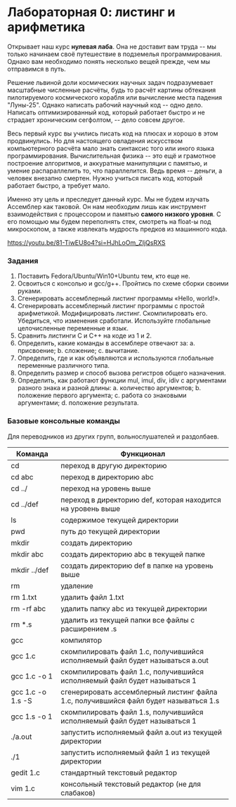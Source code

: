 # Лабораторная 0: листинг и арифметика

<!-- Goooooooood morning Vietnam!!!!!

А о чем я хочу сказать.

1. Очень кратко ввести ребят в курс -- напомнить им о его целеполагании и о том, что сильно углубляться в детали необязательно (ибо это надолго).
2. Кратко ввести в тему этой лабы. Дать основные понятия про память, процессор и компилятор.
3. Дать практические указания по работе с С и плюсами.

Открывает наш курс __нулевая лаба__. О, так это ж халява! -- подумает ещё не свыкшийся с окончанием лета раздолбай. Поспешим его предостеречь. Напрягаться в этой лабе действительно не придётся ~~это временно, не переживайте~~. __Нулевая лаба__ посвящена базовым понятиям курса, которые помогут вам настроить мышление на нужный лад. Есть вещи, которые вам лучше узнать сейчас, чем на зачётной неделе.

Давайте начнём.

Начнём с целеполагания курса. Что это за фрукт такой -- Ассемблер? Зачем он нужен в мире, где можно работать джуном в Яндексе?

Решение львиной доли космических научных задач подразумевает масштабные численные расчётов. Получить картину обтекания нового космического корабля, сосчитать величину нагрузок, действующих на ракету в maxQ, ~~вычислить место падения "Луны-25"~~, примеров масса, словом. Гений (sic!) человека научился решать эти задачи ещё до появления персональных компьютеров. Для этого достаточно было иметь под рукой штат девушек-арифметичек или ЭВМ размером с пару этажей вашего завода. На нашей счастье, вычислительная техника не стояла на месте, и на сегодняшний день всем вышеперечисленным может заниматься даже дилетант-самоучка, живущий где-то в предместьях Дели. Фантастика! Что бы делала приёмная комиссия ФАКТ, если бы никто не разработал Kerbal Space Program.

Но есть одно но. Давайте будем честны: просмотр 50 часов туториалов по тому же С++ на Youtube ни разу не гарантирует вам профессиональное владение этим языком программирования. Вам повезло чуть больше: у вас был курс С++ в самой продвинутой шараге страны. Но поверьте мне: даже этого недостаточно! Чтобы овладеть этим кунг-фу, у людей уходят годы практики. Время -- деньги, а человек ещё и внезапно смертен. Наш курс "Архитектура ЭВМ" ориентирован именно на это -- прежде чем -->

Открывает наш курс __нулевая лаба__. Она не доставит вам труда -- мы только начинаем своё путешествие в подземелья программирования. Однако вам необходимо понять несколько вещей прежде, чем мы отправимся в путь.

Решение львиной доли космических научных задач подразумевает масштабные численные расчёты, будь то расчёт картины обтекания пилотируемого космического корабля или вычисление места падения "Луны-25". Однако написать рабочий научный код -- одно дело. Написать оптимизированный код, который работает быстро и не страдает хроническим сегфолтом, -- дело совсем другое.

Весь первый курс вы учились писать код на плюсах и хорошо в этом продвинулись. Но для настоящего овладения искусством компьютерного расчёта мало знать синтаксис того или иного языка программирования. Вычислительная физика -- это ещё и грамотное построение алгоритмов, и аккуратные манипуляции с памятью, и умение распараллелить то, что параллелится. Ведь время -- деньги, а человек внезапно смертен. Нужно учиться писать код, который работает быстро, а требует мало.

Именно эту цель и преследует данный курс. Мы не будем изучать Ассемблер как таковой. Он нам необходим лишь как инструмент взаимодействия с процессором и памятью __самого низкого уровня__. С его помощью мы будем переполнять стек, смотреть на float-ы под микроскопом, а также извлекать мудрость предков из машинного кода.

https://youtu.be/81-TiwEU8o4?si=HJhLoOm_ZIjQsRXS

### Задания

1. Поставить Fedora/Ubuntu/Win10+Ubuntu тем, кто еще не. 
2. Освоиться с консолью и gcc/g++. Пройтись по схеме сборки своими руками.
3. Сгенерировать ассемблерный листинг программы «Hello, world!».
4. Сгенерировать ассемблерный листинг программы с простой арифметикой. Модифицировать листинг. Скомпилировать его. Убедиться, что изменения сработали. Используйте глобальные целочисленные переменные и язык.
5. Сравнить листинги С и С++ на коде из 1 и 2.
6. Определить, какие команды в ассемблере отвечают за:
    a. присвоение;
    b. сложение;
    c. вычитание.
7. Определить, где и как объявляются и используются глобальные переменные различного типа.
8. Определить размер и способ вызова регистров общего назначения.
9. Определить, как работают функции mul, imul, div, idiv с аргументами разного знака и разной длины:
    a. количество аргументов;
    b. положение первого аргумента;
    c. работа со знаковыми аргументами;
    d. положение результата.


### Базовые консольные команды

Для переводников из других групп, вольнослушателей и раздолбаев.

|Команда|Функционал|
|---|---|
|cd|переход в другую директорию|
|cd abc|переход в директорию abc|
|cd ../|переход на уровень выше|
|cd ../def|переход в директорию def, которая находится на уровень выше|
|ls|содержимое текущей директории|
|pwd|путь до текущей директории|
|mkdir|создать директорию|
|mkdir abc|создать директорию abc в текущей папке|
|mkdir ../def|создать директорию def в папке на уровень выше|
|rm|удаление|
|rm 1.txt|удалить файл 1.txt|
|rm -rf abc|удалить папку abc из текущей директории|
|rm *.s|удалить из текущей папки все файлы с расширением .s|
|gcc|компилятор|
|gcc 1.c|скомпилировать файл 1.c, получившийся исполняемый файл будет называться a.out|
|gcc 1.c -o 1|скомпилировать файл 1.c, получившийся исполняемый файл будет называться 1|
|gcc 1.c -o 1.s -S|сгенерировать ассемблерный листинг файла 1.c, получившийся файл будет называться 1.s|
|gcc 1.s -o 1|скомпилировать файл 1.s, получившийся исполняемый файл будет называться 1|
|./a.out|запустить исполняемый файл a.out из текущей директории|
|./1|запустить исполняемый файл 1 из текущей директории|
|gedit 1.c|стандартный текстовый редактор|
|vim 1.c|консольный текстовый редактор (не для слабаков)|

